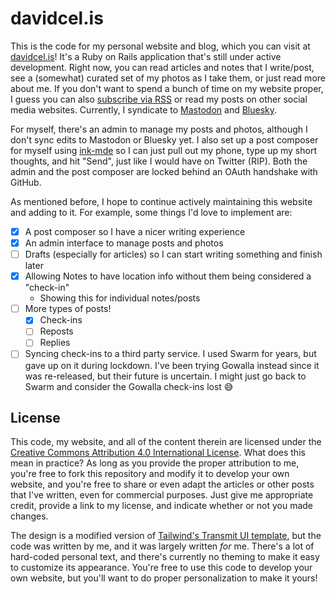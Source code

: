 # davidcel.is

This is the code for my personal website and blog, which you can visit at [davidcel.is](https://davidcel.is/)! It's a Ruby on Rails application that's still under active development. Right now, you can read articles and notes that I write/post, see a (somewhat) curated set of my photos as I take them, or just read more about me. If you don't want to spend a bunch of time on my website proper, I guess you can also [subscribe via RSS](https://davidcel.is/feeds/main) or read my posts on other social media websites. Currently, I syndicate to [Mastodon](https://xoxo.zone/@davidcelis) and [Bluesky](https://bsky.app/profile/davidcel.is).

For myself, there's an admin to manage my posts and photos, although I don't sync edits to Mastodon or Bluesky yet. I also set up a post composer for myself using [ink-mde](https://github.com/davidmyersdev/ink-mde) so I can just pull out my phone, type up my short thoughts, and hit "Send", just like I would have on Twitter (RIP). Both the admin and the post composer are locked behind an OAuth handshake with GitHub.

As mentioned before, I hope to continue actively maintaining this website and adding to it. For example, some things I'd love to implement are:

- [x] A post composer so I have a nicer writing experience
- [x] An admin interface to manage posts and photos
- [ ] Drafts (especially for articles) so I can start writing something and finish later
- [x] Allowing Notes to have location info without them being considered a "check-in"
  - Showing this for individual notes/posts
- [ ] More types of posts!
  - [x] Check-ins
  - [ ] Reposts
  - [ ] Replies
- [ ] Syncing check-ins to a third party service. I used Swarm for years, but gave up on it during lockdown. I've been trying Gowalla instead since it was re-released, but their future is uncertain. I might just go back to Swarm and consider the Gowalla check-ins lost 😅

## License

This code, my website, and all of the content therein are licensed under the [Creative Commons Attribution 4.0 International License](https://creativecommons.org/licenses/by/4.0/). What does this mean in practice? As long as you provide the proper attribution to me, you're free to fork this repository and modify it to develop your own website, and you're free to share or even adapt the articles or other posts that I've written, even for commercial purposes. Just give me appropriate credit, provide a link to my license, and indicate whether or not you made changes.

The design is a modified version of [Tailwind's Transmit UI template](https://tailwindui.com/templates/transmit), but the code was written by me, and it was largely written _for_ me. There's a lot of hard-coded personal text, and there's currently no theming to make it easy to customize its appearance. You're free to use this code to develop your own website, but you'll want to do proper personalization to make it yours!
